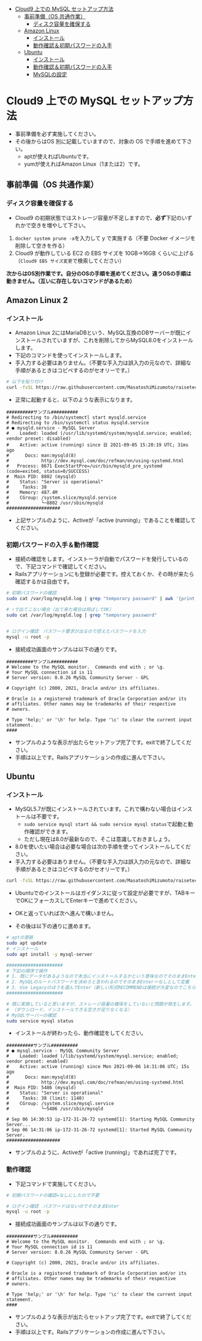 
- [Cloud9 上での MySQL セットアップ方法](#cloud9-上での-mysql-セットアップ方法)
  - [事前準備（OS 共通作業）](#事前準備os-共通作業)
    - [ディスク容量を確保する](#ディスク容量を確保する)
  - [Amazon Linux](#amazon-linux)
    - [インストール](#インストール)
    - [動作確認＆初期パスワードの入手](#動作確認初期パスワードの入手)
  - [Ubuntu](#ubuntu)
    - [インストール](#インストール-1)
    - [動作確認＆初期パスワードの入手](#動作確認初期パスワードの入手-1)
    - [MySQLの設定](#mysqlの設定)

# Cloud9 上での MySQL セットアップ方法

- 事前準備を必ず実施してください。
- その後からはOS 別に記載していますので、対象の OS で手順を進めて下さい。
  - aptが使えればUbuntuです。
  - yumが使えればAmazon Linux（1または2）です。

## 事前準備（OS 共通作業）

### ディスク容量を確保する

- Cloud9 の初期状態ではストレージ容量が不足しますので、**必ず**下記のいずれかで空きを増やして下さい。

1. `docker system prune -a`を入力して y で実施する（不要 Docker イメージを削除して空きを作る）
2. Cloud9 が動作している EC2 の EBS サイズを 10GB→16GB くらいに上げる（`Cloud9 EBS サイズ変更`で検索してください）


**次からはOS別作業です。自分のOSの手順を進めてください。違うOSの手順は動きません。（互いに存在しないコマンドがあるため）**

## Amazon Linux 2

### インストール

- Amazon Linux 2にはMariaDBという、MySQL互換のDBサーバーが既にインストールされていますが、これを削除してからMySQL8.0をインストールします。
- 下記のコマンドを使ってインストールします。
- 手入力する必要はありません。（不要な手入力は誤入力の元なので、詳細な手順があるときはコピペするのがセオリーです。）

```sh
# 以下を貼り付け
curl -fsSL https://raw.githubusercontent.com/MasatoshiMizumoto/raisetech_documents/main/aws/scripts/mysql_amazon_linux_2.sh | sh
```

- 正常に起動すると、以下のような表示になります。

```
##########サンプル##########
# Redirecting to /bin/systemctl start mysqld.service
# Redirecting to /bin/systemctl status mysqld.service
# ● mysqld.service - MySQL Server
#    Loaded: loaded (/usr/lib/systemd/system/mysqld.service; enabled; vendor preset: disabled)
#    Active: active (running) since 日 2021-09-05 15:20:19 UTC; 31ms ago
#      Docs: man:mysqld(8)
#            http://dev.mysql.com/doc/refman/en/using-systemd.html
#   Process: 8671 ExecStartPre=/usr/bin/mysqld_pre_systemd (code=exited, status=0/SUCCESS)
#  Main PID: 8802 (mysqld)
#    Status: "Server is operational"
#     Tasks: 38
#    Memory: 487.4M
#    CGroup: /system.slice/mysqld.service
#            └─8802 /usr/sbin/mysqld
####################
```

- 上記サンプルのように、Activeが「active (running)」であることを確認してください。

### 初期パスワードの入手＆動作確認

- 接続の確認をします。インストーラが自動でパスワードを発行しているので、下記コマンドで確認してください。
- Railsアプリケーションにも登録が必要です。控えておくか、その時が来たら確認するかは自由です。

```sh
# 初期パスワードの確認
sudo cat /var/log/mysqld.log | grep "temporary password" | awk '{print $13}'

# ↑で出てこない場合（出て来た場合は飛ばしてOK）
sudo cat /var/log/mysqld.log | grep "temporary password"


# ログイン確認　パスワード要求が出るので控えたパスワードを入力
mysql -u root -p
```

- 接続成功画面のサンプルは以下の通りです。

```
##########サンプル##########
# Welcome to the MySQL monitor.  Commands end with ; or \g.
# Your MySQL connection id is 11
# Server version: 8.0.26 MySQL Community Server - GPL

# Copyright (c) 2000, 2021, Oracle and/or its affiliates.

# Oracle is a registered trademark of Oracle Corporation and/or its
# affiliates. Other names may be trademarks of their respective
# owners.

# Type 'help;' or '\h' for help. Type '\c' to clear the current input statement.
####
```

- サンプルのような表示が出たらセットアップ完了です。exitで終了してください。
- 手順は以上です。Railsアプリケーションの作成に進んで下さい。

## Ubuntu

### インストール

- MySQL5.7が既にインストールされています。これで構わない場合はインストールは不要です。
  - `sudo service mysql start && sudo service mysql status`で起動と動作確認ができます。
  - ただし現在は8.0が最新なので、そこは意識しておきましょう。
- 8.0を使いたい場合は必要な場合は次の手順を使ってインストールしてください。
- 手入力する必要はありません。（不要な手入力は誤入力の元なので、詳細な手順があるときはコピペするのがセオリーです。）

```sh
curl -fsSL https://raw.githubusercontent.com/MasatoshiMizumoto/raisetech_documents/main/aws/scripts/mysql_ubuntu.sh | sh
```

- Ubuntuでのインストールはガイダンスに従って設定が必要ですが、TABキーでOKにフォーカスしてEnterキーで進めてください。
- OKと返っていれば次へ進んで構いません。

- その後は以下の通りに進めます。

```sh
# aptの更新
sudo apt update
# インストール
sudo apt install -y mysql-server

#####################
# 下記の順序で操作
# 1. 既にデータがあるようなので本当にインストールするかという意味なのでそのままEnterでする
# 2. MySQLのルートパスワードを決めろと言われるのでそのままEnter＝なしとして定義
# 3. Use Legacyのほうを選んでEnter（新しい形式RECOMMENDは接続が大変なのでこちらで）
#####################

# 既に実施していると思いますが、ストレージ容量の確保をしていないと問題が発生します。
# （ダウンロード、インストールできる空きが足りなくなる）
# MySQLサーバーの確認
sudo service mysql status
```

- インストールが終わったら、動作確認をしてください。

```
##########サンプル##########
# ● mysql.service - MySQL Community Server
#    Loaded: loaded (/lib/systemd/system/mysql.service; enabled; vendor preset: enabled)
#    Active: active (running) since Mon 2021-09-06 14:31:06 UTC; 15s ago
#      Docs: man:mysqld(8)
#            http://dev.mysql.com/doc/refman/en/using-systemd.html
#  Main PID: 5486 (mysqld)
#    Status: "Server is operational"
#     Tasks: 38 (limit: 1140)
#    CGroup: /system.slice/mysql.service
#            └─5486 /usr/sbin/mysqld

# Sep 06 14:30:53 ip-172-31-26-72 systemd[1]: Starting MySQL Community Server...
# Sep 06 14:31:06 ip-172-31-26-72 systemd[1]: Started MySQL Community Server.
####################
```
- サンプルのように、Activeが「active (running)」であれば完了です。

### 動作確認

- 下記コマンドで実施してください。

```sh
# 初期パスワードの確認=なしにしたので不要

# ログイン確認　パスワードはないのでそのままEnter
mysql -u root -p

```

- 接続成功画面のサンプルは以下の通りです。

```
##########サンプル##########
# Welcome to the MySQL monitor.  Commands end with ; or \g.
# Your MySQL connection id is 11
# Server version: 8.0.26 MySQL Community Server - GPL

# Copyright (c) 2000, 2021, Oracle and/or its affiliates.

# Oracle is a registered trademark of Oracle Corporation and/or its
# affiliates. Other names may be trademarks of their respective
# owners.

# Type 'help;' or '\h' for help. Type '\c' to clear the current input statement.
####
```

- サンプルのような表示が出たらセットアップ完了です。exitで終了してください。
- 手順は以上です。Railsアプリケーションの作成に進んで下さい。
